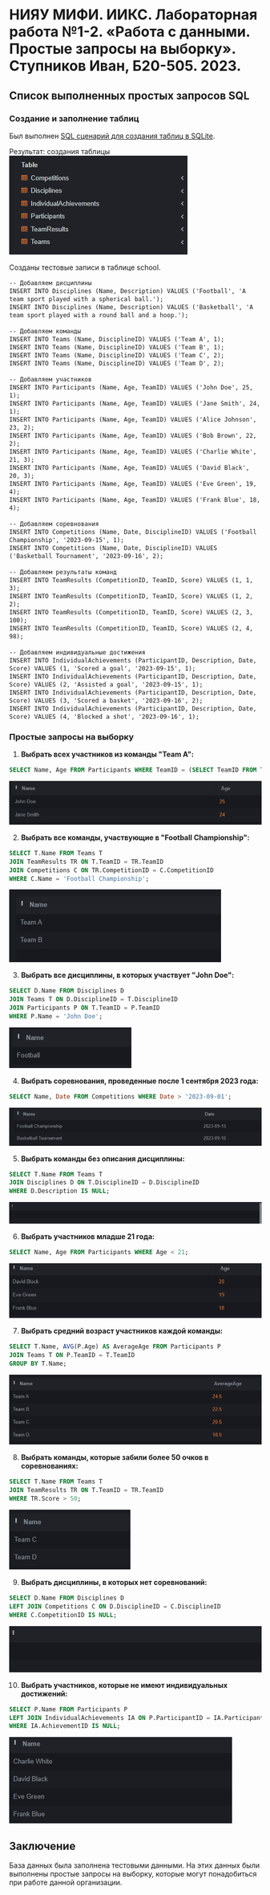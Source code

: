 # НИЯУ МИФИ. ИИКС. Лабораторная работа №1-2. «Работа с данными. Простые запросы на выборку». Ступников Иван, Б20-505. 2023.

## Список выполненных простых запросов SQL 

### Создание и заполнение таблиц
   Был выполнен [SQL сценарий для создания таблиц в SQLite](./organization.sql). 

   Результат: создания таблицы ![image](./images/Screenshot_1.png)
  
  Созданы тестовые записи в таблице school. 
  ```
-- Добавляем дисциплины
INSERT INTO Disciplines (Name, Description) VALUES ('Football', 'A team sport played with a spherical ball.');
INSERT INTO Disciplines (Name, Description) VALUES ('Basketball', 'A team sport played with a round ball and a hoop.');

-- Добавляем команды
INSERT INTO Teams (Name, DisciplineID) VALUES ('Team A', 1);
INSERT INTO Teams (Name, DisciplineID) VALUES ('Team B', 1);
INSERT INTO Teams (Name, DisciplineID) VALUES ('Team C', 2);
INSERT INTO Teams (Name, DisciplineID) VALUES ('Team D', 2);

-- Добавляем участников
INSERT INTO Participants (Name, Age, TeamID) VALUES ('John Doe', 25, 1);
INSERT INTO Participants (Name, Age, TeamID) VALUES ('Jane Smith', 24, 1);
INSERT INTO Participants (Name, Age, TeamID) VALUES ('Alice Johnson', 23, 2);
INSERT INTO Participants (Name, Age, TeamID) VALUES ('Bob Brown', 22, 2);
INSERT INTO Participants (Name, Age, TeamID) VALUES ('Charlie White', 21, 3);
INSERT INTO Participants (Name, Age, TeamID) VALUES ('David Black', 20, 3);
INSERT INTO Participants (Name, Age, TeamID) VALUES ('Eve Green', 19, 4);
INSERT INTO Participants (Name, Age, TeamID) VALUES ('Frank Blue', 18, 4);

-- Добавляем соревнования
INSERT INTO Competitions (Name, Date, DisciplineID) VALUES ('Football Championship', '2023-09-15', 1);
INSERT INTO Competitions (Name, Date, DisciplineID) VALUES ('Basketball Tournament', '2023-09-16', 2);

-- Добавляем результаты команд
INSERT INTO TeamResults (CompetitionID, TeamID, Score) VALUES (1, 1, 3);
INSERT INTO TeamResults (CompetitionID, TeamID, Score) VALUES (1, 2, 2);
INSERT INTO TeamResults (CompetitionID, TeamID, Score) VALUES (2, 3, 100);
INSERT INTO TeamResults (CompetitionID, TeamID, Score) VALUES (2, 4, 98);

-- Добавляем индивидуальные достижения
INSERT INTO IndividualAchievements (ParticipantID, Description, Date, Score) VALUES (1, 'Scored a goal', '2023-09-15', 1);
INSERT INTO IndividualAchievements (ParticipantID, Description, Date, Score) VALUES (2, 'Assisted a goal', '2023-09-15', 1);
INSERT INTO IndividualAchievements (ParticipantID, Description, Date, Score) VALUES (3, 'Scored a basket', '2023-09-16', 2);
INSERT INTO IndividualAchievements (ParticipantID, Description, Date, Score) VALUES (4, 'Blocked a shot', '2023-09-16', 1);

  ```
### Простые запросы на выборку

1. **Выбрать всех участников из команды "Team A":**
```sql
SELECT Name, Age FROM Participants WHERE TeamID = (SELECT TeamID FROM Teams WHERE Name = 'Team A');
```

![image](./images/Screenshot_2.png)

2. **Выбрать все команды, участвующие в "Football Championship":**
```sql
SELECT T.Name FROM Teams T
JOIN TeamResults TR ON T.TeamID = TR.TeamID
JOIN Competitions C ON TR.CompetitionID = C.CompetitionID
WHERE C.Name = 'Football Championship';
```

![image](./images/Screenshot_3.png)

3. **Выбрать все дисциплины, в которых участвует "John Doe":**
```sql
SELECT D.Name FROM Disciplines D
JOIN Teams T ON D.DisciplineID = T.DisciplineID
JOIN Participants P ON T.TeamID = P.TeamID
WHERE P.Name = 'John Doe';
```

![image](./images/Screenshot_4.png)


4. **Выбрать соревнования, проведенные после 1 сентября 2023 года:**
```sql
SELECT Name, Date FROM Competitions WHERE Date > '2023-09-01';
```

![image](./images/Screenshot_5.png)


5. **Выбрать команды без описания дисциплины:**
```sql
SELECT T.Name FROM Teams T
JOIN Disciplines D ON T.DisciplineID = D.DisciplineID
WHERE D.Description IS NULL;
```

![image](./images/Screenshot_6.png)


6. **Выбрать участников младше 21 года:**
```sql
SELECT Name, Age FROM Participants WHERE Age < 21;
```

![image](./images/Screenshot_7.png)


7. **Выбрать средний возраст участников каждой команды:**
```sql
SELECT T.Name, AVG(P.Age) AS AverageAge FROM Participants P
JOIN Teams T ON P.TeamID = T.TeamID
GROUP BY T.Name;
```

![image](./images/Screenshot_8.png)


8. **Выбрать команды, которые забили более 50 очков в соревнованиях:**
```sql
SELECT T.Name FROM Teams T
JOIN TeamResults TR ON T.TeamID = TR.TeamID
WHERE TR.Score > 50;
```

![image](./images/Screenshot_9.png)


9. **Выбрать дисциплины, в которых нет соревнований:**
```sql
SELECT D.Name FROM Disciplines D
LEFT JOIN Competitions C ON D.DisciplineID = C.DisciplineID
WHERE C.CompetitionID IS NULL;
```

![image](./images/Screenshot_10.png)


10. **Выбрать участников, которые не имеют индивидуальных достижений:**
```sql
SELECT P.Name FROM Participants P
LEFT JOIN IndividualAchievements IA ON P.ParticipantID = IA.ParticipantID
WHERE IA.AchievementID IS NULL;
```

![image](./images/Screenshot_11.png)

## Заключение
База данных была заполнена тестовыми данными. На этих данных были выполнены простые запросы на выборку, которые могут понадобиться при работе данной организации.
